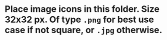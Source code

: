 # Place image icons in this folder. Size 32x32 px. Of type `.png` for best use case if not square, or `.jpg` otherwise. 
